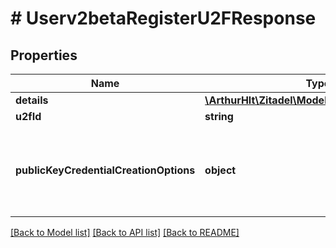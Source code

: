 # # Userv2betaRegisterU2FResponse

## Properties

Name | Type | Description | Notes
------------ | ------------- | ------------- | -------------
**details** | [**\ArthurHlt\Zitadel\Model\Objectv2betaDetails**](Objectv2betaDetails.md) |  | [optional]
**u2fId** | **string** |  | [optional]
**publicKeyCredentialCreationOptions** | **object** | Options for Credential Creation (dictionary PublicKeyCredentialCreationOptions). Generated helper methods transform the field to JSON, for use in a WebauthN client. See also:  https://www.w3.org/TR/webauthn/#dictdef-publickeycredentialcreationoptions | [optional]

[[Back to Model list]](../../README.md#models) [[Back to API list]](../../README.md#endpoints) [[Back to README]](../../README.md)
